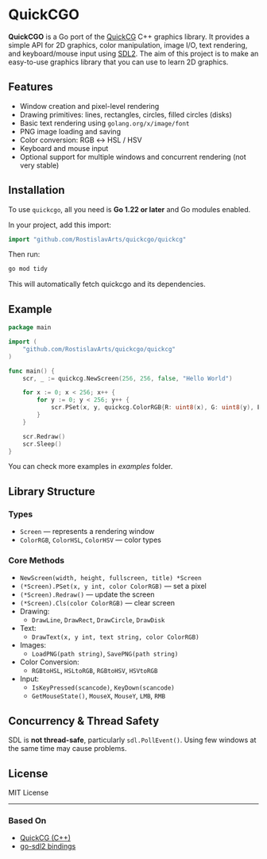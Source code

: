 # QuickCGO

**QuickCGO** is a Go port of the [QuickCG](https://lodev.org/quickcg/) C++ graphics library. It provides a simple API for 2D graphics, color manipulation, image I/O, text rendering, and keyboard/mouse input using [SDL2](https://github.com/libsdl-org/SDL). The aim of this project is to make an easy-to-use graphics library that you can use to learn 2D graphics.

## Features

- Window creation and pixel-level rendering
- Drawing primitives: lines, rectangles, circles, filled circles (disks)
- Basic text rendering using `golang.org/x/image/font`
- PNG image loading and saving
- Color conversion: RGB ↔ HSL / HSV
- Keyboard and mouse input
- Optional support for multiple windows and concurrent rendering (not very stable)

## Installation

To use `quickcgo`, all you need is **Go 1.22 or later** and Go modules enabled.

In your project, add this import:

```go
import "github.com/RostislavArts/quickcgo/quickcg"
```

Then run:

```bash
go mod tidy
```

This will automatically fetch quickcgo and its dependencies.

## Example

```go
package main

import (
	"github.com/RostislavArts/quickcgo/quickcg"
)

func main() {
	scr, _ := quickcg.NewScreen(256, 256, false, "Hello World")

	for x := 0; x < 256; x++ {
		for y := 0; y < 256; y++ {
			scr.PSet(x, y, quickcg.ColorRGB{R: uint8(x), G: uint8(y), B: 128})
		}
	}

	scr.Redraw()
	scr.Sleep()
}
```

You can check more examples in *examples* folder.

## Library Structure

### Types

- `Screen` — represents a rendering window
- `ColorRGB`, `ColorHSL`, `ColorHSV` — color types

### Core Methods

- `NewScreen(width, height, fullscreen, title) *Screen`
- `(*Screen).PSet(x, y int, color ColorRGB)` — set a pixel
- `(*Screen).Redraw()` — update the screen
- `(*Screen).Cls(color ColorRGB)` — clear screen
- Drawing:
  - `DrawLine`, `DrawRect`, `DrawCircle`, `DrawDisk`
- Text:
  - `DrawText(x, y int, text string, color ColorRGB)`
- Images:
  - `LoadPNG(path string)`, `SavePNG(path string)`
- Color Conversion:
  - `RGBtoHSL`, `HSLtoRGB`, `RGBtoHSV`, `HSVtoRGB`
- Input:
  - `IsKeyPressed(scancode)`, `KeyDown(scancode)`
  - `GetMouseState()`, `MouseX`, `MouseY`, `LMB`, `RMB`

## Concurrency & Thread Safety

SDL is **not thread-safe**, particularly `sdl.PollEvent()`. Using few windows at the same time may cause problems.

## License

MIT License

---

### Based On

- [QuickCG (C++)](https://lodev.org/quickcg/)
- [go-sdl2 bindings](https://github.com/veandco/go-sdl2)
